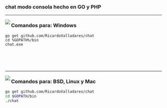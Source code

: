 ### chat modo consola hecho en GO y PHP
<hr>

<img align="left" src="https://github.com/RicardoValladares/chat/releases/download/3.0/chatwin.png">

### Comandos para: Windows
```batch
go get github.com/RicardoValladares/chat
cd %GOPATH%/bin
chat.exe
```
<br>
<br>
<br>
<hr>

<img align="left" src="https://github.com/RicardoValladares/chat/releases/download/3.0/chat.png">

### Comandos para: BSD, Linux y Mac
```bash
go get github.com/RicardoValladares/chat
cd $GOPATH/bin
./chat
```

